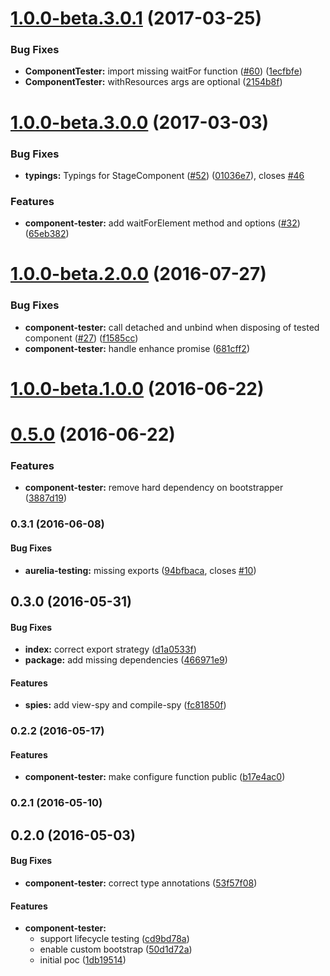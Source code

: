 <a name="1.0.0-beta.3.0.1"></a>
# [1.0.0-beta.3.0.1](https://github.com/aurelia/testing/compare/1.0.0-beta.3.0.0...v1.0.0-beta.3.0.1) (2017-03-25)


### Bug Fixes

* **ComponentTester:** import missing waitFor function ([#60](https://github.com/aurelia/testing/issues/60)) ([1ecfbfe](https://github.com/aurelia/testing/commit/1ecfbfe))
* **ComponentTester:** withResources args are optional ([2154b8f](https://github.com/aurelia/testing/commit/2154b8f))



<a name="1.0.0-beta.3.0.0"></a>
# [1.0.0-beta.3.0.0](https://github.com/aurelia/testing/compare/1.0.0-beta.2.0.1...v1.0.0-beta.3.0.0) (2017-03-03)


### Bug Fixes

* **typings:** Typings for StageComponent ([#52](https://github.com/aurelia/testing/issues/52)) ([01036e7](https://github.com/aurelia/testing/commit/01036e7)), closes [#46](https://github.com/aurelia/testing/issues/46)


### Features

* **component-tester:** add waitForElement method and options ([#32](https://github.com/aurelia/testing/issues/32)) ([65eb382](https://github.com/aurelia/testing/commit/65eb382))



<a name="1.0.0-beta.2.0.0"></a>
# [1.0.0-beta.2.0.0](https://github.com/aurelia/testing/compare/1.0.0-beta.1.0.3...v1.0.0-beta.2.0.0) (2016-07-27)


### Bug Fixes

* **component-tester:** call detached and unbind when disposing of tested component ([#27](https://github.com/aurelia/testing/issues/27)) ([f1585cc](https://github.com/aurelia/testing/commit/f1585cc))
* **component-tester:** handle enhance promise ([681cff2](https://github.com/aurelia/testing/commit/681cff2))



<a name="1.0.0-beta.1.0.0"></a>
# [1.0.0-beta.1.0.0](https://github.com/aurelia/testing/compare/0.5.0...v1.0.0-beta.1.0.0) (2016-06-22)



<a name="0.5.0"></a>
# [0.5.0](https://github.com/aurelia/testing/compare/0.4.2...v0.5.0) (2016-06-22)


### Features

* **component-tester:** remove hard dependency on bootstrapper ([3887d19](https://github.com/aurelia/testing/commit/3887d19))



### 0.3.1 (2016-06-08)


#### Bug Fixes

* **aurelia-testing:** missing exports ([94bfbaca](http://github.com/aurelia/testing/commit/94bfbacac394d10a35da19adf044612f89066a39), closes [#10](http://github.com/aurelia/testing/issues/10))


## 0.3.0 (2016-05-31)


#### Bug Fixes

* **index:** correct export strategy ([d1a0533f](http://github.com/aurelia/testing/commit/d1a0533f5a462f5df8f711798aab7a9b1ec95bdd))
* **package:** add missing dependencies ([466971e9](http://github.com/aurelia/testing/commit/466971e9d5564756b2bbd7c22415de83e6e2b9cc))


#### Features

* **spies:** add view-spy and compile-spy ([fc81850f](http://github.com/aurelia/testing/commit/fc81850f9f23a2131fc370d0b744f53ddb58374e))


### 0.2.2 (2016-05-17)


#### Features

* **component-tester:** make configure function public ([b17e4ac0](http://github.com/aurelia/testing/commit/b17e4ac0e6dac2af8fb0ef75261677744982ee99))


### 0.2.1 (2016-05-10)


## 0.2.0 (2016-05-03)


#### Bug Fixes

* **component-tester:** correct type annotations ([53f57f08](http://github.com/aurelia/testing/commit/53f57f080c22015a720f58cf9493d1c14cbfd3ef))


#### Features

* **component-tester:**
  * support lifecycle testing ([cd9bd78a](http://github.com/aurelia/testing/commit/cd9bd78a0905c0e4900a6f4fbc67ef1e30990075))
  * enable custom bootstrap ([50d1d72a](http://github.com/aurelia/testing/commit/50d1d72aa5af9ed5e8fd20efdf7fade027baccb2))
  * initial poc ([1db19514](http://github.com/aurelia/testing/commit/1db195142715503746e49e179c044c0ad39a4763))

